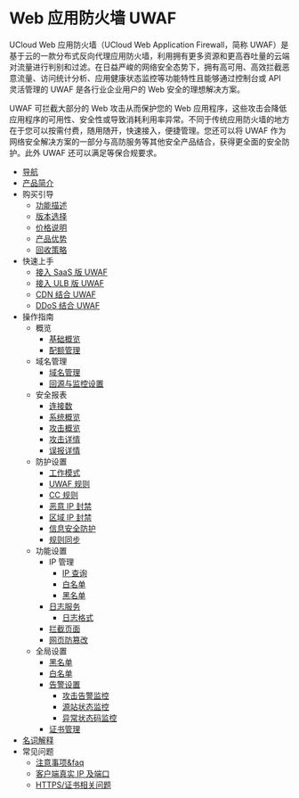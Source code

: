 # Web 应用防火墙 UWAF

UCloud Web 应用防火墙（UCloud Web Application Firewall，简称 UWAF）是基于云的一款分布式反向代理应用防火墙，利用拥有更多资源和更高吞吐量的云端对流量进行判别和过滤。在日益严峻的网络安全态势下，拥有高可用、高效拦截恶意流量、访问统计分析、应用健康状态监控等功能特性且能够通过控制台或 API 灵活管理的 UWAF 是各行业企业用户的 Web 安全的理想解决方案。

UWAF 可拦截大部分的 Web 攻击从而保护您的 Web 应用程序，这些攻击会降低应用程序的可用性、安全性或导致消耗利用率异常。不同于传统应用防火墙的地方在于您可以按需付费，随用随开，快速接入，便捷管理。您还可以将 UWAF 作为网络安全解决方案的一部分与高防服务等其他安全产品结合，获得更全面的安全防护。此外 UWAF 还可以满足等保合规要求。

- [导航](/uewaf/README)
- [产品简介](/uewaf/product/illustrate)
- 购买引导
  - [功能描述](/uewaf/steer/introduction)
  - [版本选择](/uewaf/steer/version_selection)
  - [价格说明](/uewaf/steer/price)
  - [产品优势](/uewaf/steer/advantage)
  - [回收策略](/uewaf/steer/recycling_strategy)
- 快速上手
  - [接入 SaaS 版 UWAF](/uewaf/use/access_uwaf)
  - [接入 ULB 版 UWAF](/uewaf/use/ulb_with_uwaf)
  - [CDN 结合 UWAF](/uewaf/use/cdn_with_uwaf)
  - [DDoS 结合 UWAF](/uewaf/use/ddos_with_uwaf)
- 操作指南
  - 概览
    - [基础概览](/uewaf/features/info/info)
    - [配额管理](/uewaf/features/info/quota_management)
    <!--* [IPv6设置](/uewaf/features/info/ipv6)-->
  - 域名管理
    - [域名管理](/uewaf/features/domain/domain_set)
    - [回源与监控设置](/uewaf/features/domain/monitor_set)
  - 安全报表
    - [连接数](/uewaf/features/report/concurrent_conn)
    - [系统概览](/uewaf/features/report/website_overview)
    - [攻击概览](/uewaf/features/report/attack_analysis)
    - [攻击详情](/uewaf/features/report/attack_details)
    - [误报详情](/uewaf/features/report/false_positive)
  - 防护设置
    - [工作模式](/uewaf/features/rule/mode)
    - [UWAF 规则](/uewaf/features/rule/uwaf_rule)
    - [CC 规则](/uewaf/features/rule/cc_rule)
    - [恶意 IP 封禁](/uewaf/features/rule/malicious_ip)
    - [区域 IP 封禁](/uewaf/features/rule/Regional_ban)
    - [信息安全防护](/uewaf/features/rule/information_security)
    - [规则同步](/uewaf/features/rule/rule_sync)
  - 功能设置
    - IP 管理
      - [IP 查询](/uewaf/features/expand/ip_query)
      - [白名单](/uewaf/features/expand/white_list)
      - [黑名单](/uewaf/features/expand/black_list)
    - [日志服务](/uewaf/features/expand/log)
      - [日志格式](/uewaf/features/expand/log_format)
    - [拦截页面](/uewaf/features/expand/intercept_page)
    - [网页防篡改](/uewaf/features/expand/prevent_tampering)
  - 全局设置
    - [黑名单](/uewaf/global/black_list)
    - [白名单](/uewaf/global/white_list)
    - [告警设置](/uewaf/global/message/alert)
      - [攻击告警监控](/uewaf/global/message/attack_alert)
      - [源站状态监控](/uewaf/global/message/status_alert)
      - [异常状态码监控](/uewaf/global/message/exception_alert)
    - [证书管理](/uewaf/global/certificate_management)
- [名词解释](/uewaf/_glossary)
- 常见问题
  - [注意事项&faq](/uewaf/problem/faq)
  - [客户端真实 IP 及端口](/uewaf/problem/get_real_ip)
  - [HTTPS/证书相关问题](/uewaf/problem/https_and_ssl)
